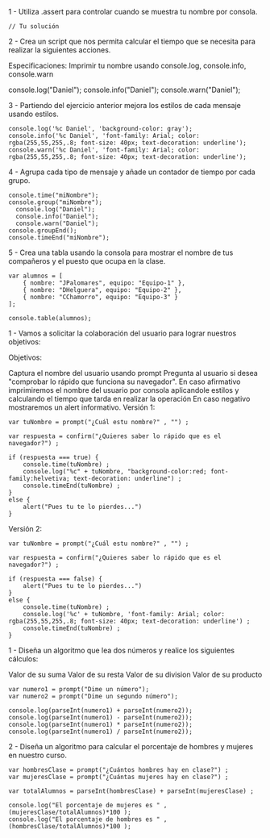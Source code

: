 1 - Utiliza .assert para controlar cuando se muestra tu nombre por consola.

	// Tu solución
2 - Crea un script que nos permita calcular el tiempo que se necesita para realizar la siguientes acciones.

Especificaciones:
Imprimir tu nombre usando console.log, console.info, console.warn

  console.log("Daniel");
  console.info("Daniel");
  console.warn("Daniel");


3 - Partiendo del ejercicio anterior mejora los estilos de cada mensaje usando estilos.

    console.log('%c Daniel', 'background-color: gray');
    console.info('%c Daniel', 'font-family: Arial; color: rgba(255,55,255,.8; font-size: 40px; text-decoration: underline');
    console.warn('%c Daniel', 'font-family: Arial; color: rgba(255,55,255,.8; font-size: 40px; text-decoration: underline');

4 - Agrupa cada tipo de mensaje y añade un contador de tiempo por cada grupo.

    console.time("miNombre");
    console.group("miNombre");
      console.log("Daniel");
      console.info("Daniel");
      console.warn("Daniel");
    console.groupEnd();
    console.timeEnd("miNombre");

5 - Crea una tabla usando la consola para mostrar el nombre de tus compañeros y el puesto que ocupa en la clase.

    var alumnos = [
        { nombre: "JPalomares", equipo: "Equipo-1" },
        { nombre: "DHelguera", equipo: "Equipo-2" },
        { nombre: "CChamorro", equipo: "Equipo-3" }
    ];

    console.table(alumnos);


1 - Vamos a solicitar la colaboración del usuario para lograr nuestros objetivos:

Objetivos:

Captura el nombre del usuario usando prompt
Pregunta al usuario si desea "comprobar lo rápido que funciona su navegador".
En caso afirmativo imprimiremos el nombre del usuario por consola aplicandole estilos y calculando el tiempo que tarda en realizar la operación
En caso negativo mostraremos un alert informativo.
Versión 1:

	var tuNombre = prompt("¿Cuál estu nombre?" , "") ;

	var respuesta = confirm("¿Quieres saber lo rápido que es el navegador?") ;

	if (respuesta === true) {
	    console.time(tuNombre) ;
	    console.log("%c" + tuNombre, "background-color:red; font-family:helvetiva; text-decoration: underline") ;
	    console.timeEnd(tuNombre) ;
	}
	else {
	    alert("Pues tu te lo pierdes...")
	}
	
Versión 2:

	var tuNombre = prompt("¿Cuál estu nombre?" , "") ;

	var respuesta = confirm("¿Quieres saber lo rápido que es el navegador?") ;

	if (respuesta === false) {
	    alert("Pues tu te lo pierdes...")
	}
	else {
	    console.time(tuNombre) ;
	    console.log('%c' + tuNombre, 'font-family: Arial; color: rgba(255,55,255,.8; font-size: 40px; text-decoration: underline') ;
	    console.timeEnd(tuNombre) ;
	}
	

1 - Diseña un algoritmo que lea dos números y realice los siguientes cálculos:

Valor de su suma
Valor de su resta
Valor de su division
Valor de su producto

	var numero1 = prompt("Dime un número");
	var numero2 = prompt("Dime un segundo número");

	console.log(parseInt(numero1) + parseInt(numero2));
	console.log(parseInt(numero1) - parseInt(numero2));
	console.log(parseInt(numero1) * parseInt(numero2));
	console.log(parseInt(numero1) / parseInt(numero2));
	
2 - Diseña un algoritmo para calcular el porcentaje de hombres y mujeres en nuestro curso.

	var hombresClase = prompt("¿Cuántos hombres hay en clase?") ;
	var mujeresClase = prompt("¿Cuántas mujeres hay en clase?") ;

	var totalAlumnos = parseInt(hombresClase) + parseInt(mujeresClase) ;

	console.log("El porcentaje de mujeres es " , (mujeresClase/totalAlumnos)*100 );
	console.log("El porcentaje de hombres es " , (hombresClase/totalAlumnos)*100 );



